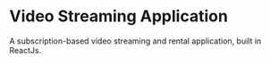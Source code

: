 # Video Streaming Application

A subscription-based video streaming and rental application, built in ReactJs.

